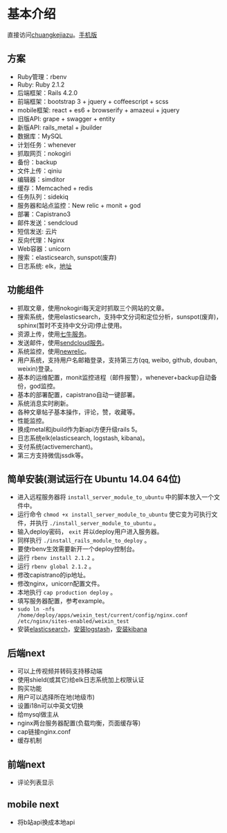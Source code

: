 # 基本介绍

直接访问[chuangkejiazu](http://chuangkejiazu.com/)。[手机版](http://chuangkejiazu.com?mobile=1)


## 方案

* Ruby管理：rbenv
* Ruby: Ruby 2.1.2
* 后端框架：Rails 4.2.0
* 前端框架：bootstrap 3 + jquery + coffeescript + scss
* mobile框架: react + es6 + browserify + amazeui + jquery
* 旧版API: grape + swagger + entity
* 新版API: rails_metal + jbuilder
* 数据库：MySQL
* 计划任务：whenever
* 抓取网页：nokogiri
* 备份：backup
* 文件上传：qiniu
* 编辑器：simditor
* 缓存：Memcached + redis
* 任务队列：sidekiq
* 服务器和站点监控：New relic + monit + god
* 部署：Capistrano3
* 邮件发送：sendcloud
* 短信发送:   云片
* 反向代理：Nginx
* Web容器：unicorn
* 搜索：elasticsearch, sunspot(废弃)
* 日志系统: elk，[地址](http://chuangkejiazu.com:5601/)


## 功能组件

* 抓取文章，使用nokogiri每天定时抓取三个网站的文章。
* 搜索系统，使用elasticsearch，支持中文分词和定位分析，sunspot(废弃)，sphinx(暂时不支持中文分词)停止使用。
* 资源上传，使用[七牛服务](http://www.qiniu.com/)。
* 发送邮件，使用[sendcloud服务](https://sendcloud.sohu.com/)。
* 系统监控，使用[newrelic](https://rpm.newrelic.com)。
* 用户系统，支持用户名邮箱登录，支持第三方(qq, weibo, github, douban, weixin)登录。
* 基本的运维配置，monit监控进程（邮件报警），whenever+backup自动备份，god监控。
* 基本的部署配置，capistrano自动一键部署。
* 系统消息实时刷新。
* 各种文章帖子基本操作，评论，赞，收藏等。
* 性能监控。
* 换成metal和jbuild作为新api方便升级rails 5。
* 日志系统elk(elasticsearch, logstash, kibana)。
* 支付系统(activemerchant)。
* 第三方支持微信jssdk等。

## 简单安装(测试运行在 Ubuntu 14.04 64位)

* 进入远程服务器将 `install_server_module_to_ubuntu` 中的脚本放入一个文件中。
* 运行命令 `chmod +x install_server_module_to_ubuntu` 使它变为可执行文件，并执行 `./install_server_module_to_ubuntu` 。
* 输入deploy密码， `exit` 并以deploy用户进入服务器。
* 同样执行 `./install_rails_module_to_deploy` 。
* 要使rbenv生效需要新开一个deploy控制台。
* 运行 `rbenv install 2.1.2` 。
* 运行 `rbenv global 2.1.2` 。
* 修改capistrano的ip地址。
* 修改nginx，unicorn配置文件。
* 本地执行 `cap production deploy` 。
* 填写服务器配置，参考example。
* `sudo ln -nfs /home/deploy/apps/weixin_test/current/config/nginx.conf /etc/nginx/sites-enabled/weixin_test`
* 安装[elasticsearch](https://www.elastic.co/guide/en/elasticsearch/reference/current/_installation.html)，[安装logstash](https://www.elastic.co/guide/en/logstash/current/package-repositories.html)，[安装kibana](https://www.elastic.co/guide/en/kibana/4.4/setup.html)


## 后端next

* 可以上传视频并转码支持移动端
* 使用shield(或其它)给elk日志系统加上权限认证
* 购买功能
* 用户可以选择所在地(地级市)
* 设置i18n可以中英文切换
* 给mysql做主从
* nginx两台服务器配置(负载均衡，页面缓存等)
* cap链接nginx.conf
* 缓存机制

## 前端next

* 评论列表显示

## mobile next

* 将b站api换成本地api